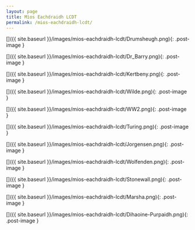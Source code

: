 ```yaml
---
layout: page
title: Mìos Eachdraidh LCDT
permalink: /mios-eachdraidh-lcdt/
---
```


[]({{ site.baseurl }}/images/mios-eachdraidh-lcdt/Drumsheugh.png){: .post-image }

[]({{ site.baseurl }}/images/mios-eachdraidh-lcdt/Dr_Barry.png){: .post-image }

[]({{ site.baseurl }}/images/mios-eachdraidh-lcdt/Kertbeny.png){: .post-image }

[]({{ site.baseurl }}/images/mios-eachdraidh-lcdt/Wilde.png){: .post-image }

[]({{ site.baseurl }}/images/mios-eachdraidh-lcdt/WW2.png){: .post-image }

[]({{ site.baseurl }}/images/mios-eachdraidh-lcdt/Turing.png){: .post-image }

[]({{ site.baseurl }}/images/mios-eachdraidh-lcdt/Jorgensen.png){: .post-image }

[]({{ site.baseurl }}/images/mios-eachdraidh-lcdt/Wolfenden.png){: .post-image }

[]({{ site.baseurl }}/images/mios-eachdraidh-lcdt/Stonewall.png){: .post-image }

[]({{ site.baseurl }}/images/mios-eachdraidh-lcdt/Marsha.png){: .post-image }

[]({{ site.baseurl }}/images/mios-eachdraidh-lcdt/Dihaoine-Purpaidh.png){: .post-image }
